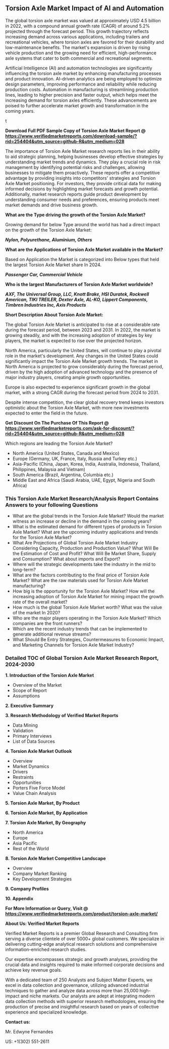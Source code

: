 <h2>Torsion Axle Market Impact of AI and Automation</h2><p>The global torsion axle market was valued at approximately USD 4.5 billion in 2022, with a compound annual growth rate (CAGR) of around 5.2% projected through the forecast period. This growth trajectory reflects increasing demand across various applications, including trailers and recreational vehicles, where torsion axles are favored for their durability and low-maintenance benefits. The market's expansion is driven by rising vehicle production and the growing need for efficient, high-performance axle systems that cater to both commercial and recreational segments.</p><p>Artificial Intelligence (AI) and automation technologies are significantly influencing the torsion axle market by enhancing manufacturing processes and product innovation. AI-driven analytics are being employed to optimize design parameters, improving performance and reliability while reducing production costs. Automation in manufacturing is streamlining production lines, leading to higher precision and faster output, which helps meet the increasing demand for torsion axles efficiently. These advancements are poised to further accelerate market growth and transformation in the coming years.</p>t</p><p id="" class=""><strong>Download Full PDF Sample Copy of Torsion Axle Market Report @ <a href="https://www.verifiedmarketreports.com/download-sample/?rid=254404&utm_source=github-R&utm_medium=028" target="_blank">https://www.verifiedmarketreports.com/download-sample/?rid=254404&utm_source=github-R&utm_medium=028</a></strong></p><p>The importance of&nbsp;Torsion Axle Market research reports lies in their ability to aid strategic planning, helping businesses develop effective strategies by understanding market trends and dynamics. They play a crucial role in risk management by identifying potential risks and challenges, allowing businesses to mitigate them proactively. These reports offer a competitive advantage by providing insights into competitors' strategies and Torsion Axle Market positioning. For investors, they provide critical data for making informed decisions by highlighting market forecasts and growth potential. Additionally, market research reports guide product development by understanding consumer needs and preferences, ensuring products meet market demands and drive business growth.</p><p><strong>What are the&nbsp;Type driving the growth of the Torsion Axle Market?</strong></p><p id="" class="">Growing demand for below Type around the world has had a direct impact on the growth of the Torsion Axle Market:</p><em><strong>Nylon, Polyurethane, Aluminium, Others</strong></em></p><strong>What are the&nbsp;Applications&nbsp;of Torsion Axle Market available in the Market?</strong></p><p id="" class="">Based on Application the Market is categorized into Below types that held the largest Torsion Axle Market share In 2024.</p><em><strong>Passenger Car, Commercial Vehicle</strong></em></p><strong>Who is the largest Manufacturers of Torsion Axle Market worldwide?</strong></p><p><em><strong>AXF, The Universal Group, LLC, Knott Brake, HSI Duratek, Rockwell American, TIKI TREILER, Dexter Axle, AL-KO, Lippert Components, Timbren Industries Inc, Axis Products</strong></em></p><p id="" class=""><strong>Short Description About Torsion Axle Market:</strong></p><p>The global Torsion Axle Market is anticipated to rise at a considerable rate during the forecast period, between 2023 and 2031. In 2022, the market is growing steadily, and with the increasing adoption of strategies by key players, the market is expected to rise over the projected horizon.</p><p>North America, particularly the United States, will continue to play a pivotal role in the market's development. Any changes in the United States could significantly impact the Torsion Axle Market growth trends. The market in North America is projected to grow considerably during the forecast period, driven by the high adoption of advanced technology and the presence of major industry players, creating ample growth opportunities.</p><p>Europe is also expected to experience significant growth in the global market, with a strong CAGR during the forecast period from 2024 to 2031.</p><p>Despite intense competition, the clear global recovery trend keeps investors optimistic about the Torsion Axle Market, with more new investments expected to enter the field in the future.</p><p id="" class=""><strong>Get Discount On The Purchase Of This Report @ <a href="https://www.verifiedmarketreports.com/ask-for-discount/?rid=254404&utm_source=github-R&utm_medium=028" target="_blank">https://www.verifiedmarketreports.com/ask-for-discount/?rid=254404&utm_source=github-R&utm_medium=028</a></strong></p>Which regions are leading the Torsion Axle Market?</p><ul><li>North America (United States, Canada and Mexico)</li><li>Europe (Germany, UK, France, Italy, Russia and Turkey etc.)</li><li>Asia-Pacific (China, Japan, Korea, India, Australia, Indonesia, Thailand, Philippines, Malaysia and Vietnam)</li><li>South America (Brazil, Argentina, Columbia etc.)</li><li>Middle East and Africa (Saudi Arabia, UAE, Egypt, Nigeria and South Africa)</li></ul><h3 id="" class="">This Torsion Axle Market Research/Analysis Report Contains Answers to your following Questions</h3><ul><li>What are the global trends in the Torsion Axle Market? Would the market witness an increase or decline in the demand in the coming years?</li><li>What is the estimated demand for different types of products in Torsion Axle Market? What are the upcoming industry applications and trends for the Torsion Axle Market?</li><li>What Are Projections of Global Torsion Axle Market Industry Considering Capacity, Production and Production Value? What Will Be the Estimation of Cost and Profit? What Will Be Market Share, Supply and Consumption? What about imports and Export?</li><li>Where will the strategic developments take the industry in the mid to long-term?</li><li>What are the factors contributing to the final price of Torsion Axle Market? What are the raw materials used for Torsion Axle Market manufacturing?</li><li>How big is the opportunity for the Torsion Axle Market? How will the increasing adoption of Torsion Axle Market for mining impact the growth rate of the overall market?</li><li>How much is the global Torsion Axle Market worth? What was the value of the market In 2020?</li><li>Who are the major players operating in the Torsion Axle Market? Which companies are the front runners?</li><li>Which are the recent industry trends that can be implemented to generate additional revenue streams?</li><li>What Should Be Entry Strategies, Countermeasures to Economic Impact, and Marketing Channels for Torsion Axle Market Industry?</li></ul><h3 id="" class="">Detailed TOC of Global Torsion Axle Market Research Report, 2024-2030</h3><p id="" class=""><strong>1. Introduction of the Torsion Axle Market</strong></p><ul><li>Overview of the Market</li><li>Scope of Report</li><li>Assumptions</li></ul><p id="" class=""><strong>2. Executive Summary</strong></p><p id="" class=""><strong>3. Research Methodology of Verified Market Reports</strong></p><ul><li>Data Mining</li><li>Validation</li><li>Primary Interviews</li><li>List of Data Sources</li></ul><p id="" class=""><strong>4. Torsion Axle Market Outlook</strong></p><ul><li>Overview</li><li>Market Dynamics</li><li>Drivers</li><li>Restraints</li><li>Opportunities</li><li>Porters Five Force Model</li><li>Value Chain Analysis</li></ul><p id="" class=""><strong>5. Torsion Axle Market, By Product</strong></p><p id="" class=""><strong>6. Torsion Axle Market, By Application</strong></p><p id="" class=""><strong>7. Torsion Axle Market, By Geography</strong></p><ul><li>North America</li><li>Europe</li><li>Asia Pacific</li><li>Rest of the World</li></ul><p id="" class=""><strong>8. Torsion Axle Market Competitive Landscape</strong></p><ul><li>Overview</li><li>Company Market Ranking</li><li>Key Development Strategies</li></ul><p id="" class=""><strong>9. Company Profiles</strong></p><p id="" class=""><strong>10. Appendix</strong></p><p id="" class=""><strong>For More Information or Query, Visit @ <a href="https://www.verifiedmarketreports.com/product/torsion-axle-market/" target="_blank">https://www.verifiedmarketreports.com/product/torsion-axle-market/</a></strong></p><p id="" class=""><strong>About Us: Verified Market Reports</strong></p><p id="" class="">Verified Market Reports is a premier Global Research and Consulting firm serving a diverse clientele of over 5000+ global customers. We specialize in delivering cutting-edge analytical research solutions and comprehensive information-enriched research studies.</p><p id="" class="">Our expertise encompasses strategic and growth analyses, providing the crucial data and insights required to make informed corporate decisions and achieve key revenue goals.</p><p id="" class="">With a dedicated team of 250 Analysts and Subject Matter Experts, we excel in data collection and governance, utilizing advanced industrial techniques to gather and analyze data across more than 25,000 high-impact and niche markets. Our analysts are adept at integrating modern data collection methods with superior research methodologies, ensuring the production of precise and insightful research based on years of collective experience and specialized knowledge.</p><p id="" class=""><strong>Contact us:</strong></p><p id="" class="">Mr. Edwyne Fernandes</p><p id="" class="">US: +1(302) 551-2611</p>